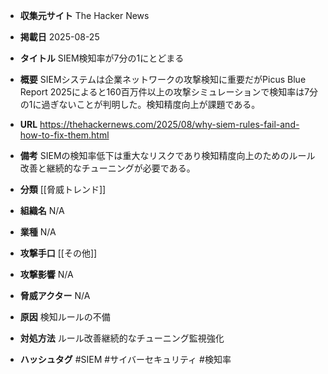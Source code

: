 - **収集元サイト**
The Hacker News

- **掲載日**
2025-08-25

- **タイトル**
SIEM検知率が7分の1にとどまる

- **概要**
SIEMシステムは企業ネットワークの攻撃検知に重要だがPicus Blue Report 2025によると160百万件以上の攻撃シミュレーションで検知率は7分の1に過ぎないことが判明した。検知精度向上が課題である。

- **URL**
https://thehackernews.com/2025/08/why-siem-rules-fail-and-how-to-fix-them.html

- **備考**
SIEMの検知率低下は重大なリスクであり検知精度向上のためのルール改善と継続的なチューニングが必要である。

- **分類**
[[脅威トレンド]]

- **組織名**
N/A

- **業種**
N/A

- **攻撃手口**
[[その他]]

- **攻撃影響**
N/A

- **脅威アクター**
N/A

- **原因**
検知ルールの不備

- **対処方法**
ルール改善継続的なチューニング監視強化

- **ハッシュタグ**
#SIEM #サイバーセキュリティ #検知率
